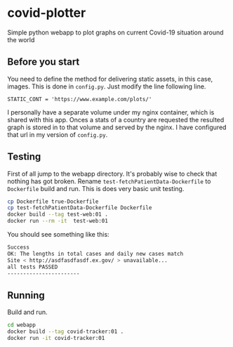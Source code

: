 # covid-plotter

Simple python webapp to plot graphs on current Covid-19 situation around the world

## Before you start

You need to define the method for delivering static assets, in this case, images. This is done
in `config.py`. Just modify the line following line.

```python3
STATIC_CONT = 'https://www.example.com/plots/'
```

I personally have a separate volume under my nginx container, which is shared with this app.
Onces a stats of a country are requested the resulted graph is stored in to that volume and served
by the nginx. I have configured that url in my version of `config.py`.

## Testing

First of all jump to the webapp directory. It's probably wise to check that
nothing has got broken. Rename `test-fetchPatientData-Dockerfile` to `Dockerfile`
build and run. This is does very basic unit testing.

```bash
cp Dockerfile true-Dockerfile
cp test-fetchPatientData-Dockerfile Dockerfile
docker build --tag test-web:01 .
docker run --rm -it  test-web:01

```

You should see something like this:

```bash
Success
OK: The lengths in total cases and daily new cases match
Site < http://asdfasdfasdf.ex.gov/ > unavailable...
all tests PASSED
-----------------------
```

## Running

Build and run.
```bash
cd webapp
docker build --tag covid-tracker:01 .
docker run -it covid-tracker:01
```
